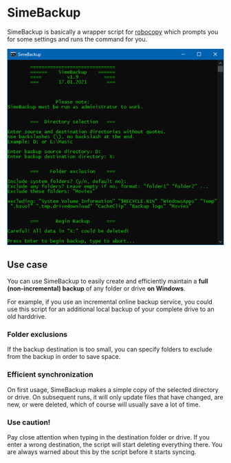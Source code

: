 # SimeBackup

SimeBackup is basically a wrapper script for [robocopy] which prompts you for some settings and runs the command for you.

![Screenshot of SimeBackup](resources/screenshot.png)

## Use case

You can use SimeBackup to easily create and efficiently maintain a **full (non-incremental) backup** of any folder or drive **on Windows**.

For example, if you use an incremental online backup service, you could use this script for an additional local backup of your complete drive to an old harddrive.

### Folder exclusions

If the backup destination is too small, you can specify folders to exclude from the backup in order to save space.

### Efficient synchronization

On first usage, SimeBackup makes a simple copy of the selected directory or drive.
On subsequent runs, it will only update files that have changed, are new, or were deleted, which of course will usually save a lot of time.

### Use caution!

Pay close attention when typing in the destination folder or drive.
If you enter a wrong destination, the script will start deleting everything there.
You are always warned about this by the script before it starts syncing.



[robocopy]: https://learn.microsoft.com/en-us/windows-server/administration/windows-commands/robocopy
